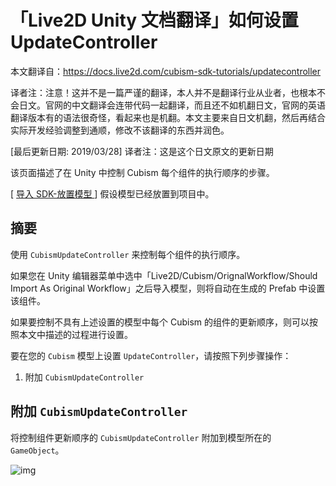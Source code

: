 # 「Live2D Unity 文档翻译」如何设置 UpdateController

本文翻译自：https://docs.live2d.com/cubism-sdk-tutorials/updatecontroller

译者注：注意！这并不是一篇严谨的翻译，本人并不是翻译行业从业者，也根本不会日文。官网的中文翻译会连带代码一起翻译，而且还不如机翻日文，官网的英语翻译版本有的语法很奇怪，看起来也是机翻。本文主要来自日文机翻，然后再结合实际开发经验调整到通顺，修改不该翻译的东西并润色。

[最后更新日期: 2019/03/28] 译者注：这是这个日文原文的更新日期



该页面描述了在 Unity 中控制 Cubism 每个组件的执行顺序的步骤。

[ [导入 SDK-放置模型 ](https://docs.live2d.com/cubism-sdk-tutorials/getting-started/)] 假设模型已经放置到项目中。

## 摘要

使用 `CubismUpdateController` 来控制每个组件的执行顺序。

如果您在 Unity 编辑器菜单中选中「Live2D/Cubism/OrignalWorkflow/Should Import As Original Workflow」之后导入模型，则将自动在生成的 Prefab 中设置该组件。

如果要控制不具有上述设置的模型中每个 Cubism 的组件的更新顺序，则可以按照本文中描述的过程进行设置。

要在您的 `Cubism` 模型上设置  `UpdateController`，请按照下列步骤操作：

1. 附加 `CubismUpdateController`

## 附加 `CubismUpdateController`

将控制组件更新顺序的 `CubismUpdateController` 附加到模型所在的 `GameObject`。

![img](https://docs.live2d.com/wp-content/uploads/2019/03/update_attach.png)